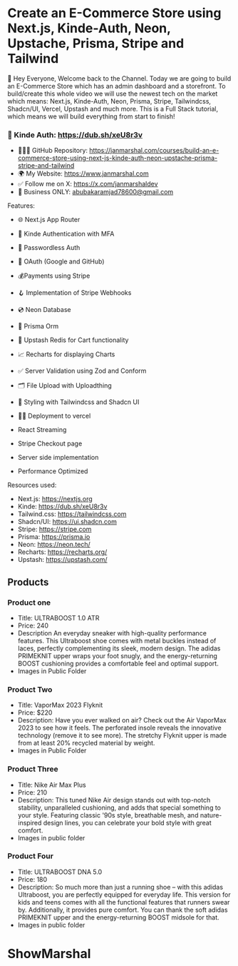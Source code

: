 # Create an E-Commerce Store using Next.js, Kinde-Auth, Neon, Upstache, Prisma, Stripe and Tailwind



🌟 Hey Everyone, Welcome back to the Channel. Today we are going to build an E-Commerce Store which has an admin dashboard and a storefront. To build/create this whole video we will use the newest tech on the market which means: Next.js, Kinde-Auth, Neon, Prisma, Stripe, Tailwindcss, Shadcn/UI, Vercel, Upstash and much more. This is a Full Stack tutorial, which means we will build everything from start to finish!

### 🚀 Kinde Auth: https://dub.sh/xeU8r3v

- 👨🏻‍💻 GitHub Repository: https://janmarshal.com/courses/build-an-e-commerce-store-using-next-js-kinde-auth-neon-upstache-prisma-stripe-and-tailwind
- 🌍 My Website: https://www.janmarshal.com
- ✅ Follow me on X: https://x.com/janmarshaldev
- 📧 Business ONLY: abubakaramjad78600@gmail.com 


Features: 
- 🌐 Next.js App Router
- 🔐 Kinde Authentication with MFA
- 📧 Passwordless Auth
- 🔑 OAuth (Google and GitHub)
- 💰Payments using Stripe 
- 🪝 Implementation of Stripe Webhooks
- 💿 Neon Database
- 💨 Prisma Orm
- 🚀 Upstash Redis for Cart functionality
- 📈 Recharts for displaying Charts
- ✅ Server Validation using Zod and Conform
- 🗂️ File Upload with Uploadthing
- 🎨 Styling with Tailwindcss and Shadcn UI
- 😶‍🌫️ Deployment to vercel

- React Streaming
- Stripe Checkout page
- Server side implementation 
- Performance Optimized


Resources used:
- Next.js: https://nextjs.org
- Kinde: https://dub.sh/xeU8r3v
- Tailwind.css: https://tailwindcss.com
- Shadcn/UI: https://ui.shadcn.com
- Stripe: https://stripe.com
- Prisma: https://prisma.io
- Neon: https://neon.tech/
- Recharts: https://recharts.org/
- Upstash: https://upstash.com/



## Products

### Product one
- Title: ULTRABOOST 1.0 ATR
- Price: 240
- Description An everyday sneaker with high-quality performance features. This Ultraboost shoe comes with metal buckles instead of laces, perfectly complementing its sleek, modern design. The adidas PRIMEKNIT upper wraps your foot snugly, and the energy-returning BOOST cushioning provides a comfortable feel and optimal support.
- Images in Public Folder

### Product Two
- Title: VaporMax 2023 Flyknit
- Price: $220
- Description: Have you ever walked on air? Check out the Air VaporMax 2023 to see how it feels. The perforated insole reveals the innovative technology (remove it to see more). The stretchy Flyknit upper is made from at least 20% recycled material by weight.
- Images in Public Folder

### Product Three
- Title: Nike Air Max Plus
- Price: 210
- Description: This tuned Nike Air design stands out with top-notch stability, unparalleled cushioning, and adds that special something to your style. Featuring classic '90s style, breathable mesh, and nature-inspired design lines, you can celebrate your bold style with great comfort.
- Images in public folder

### Product Four
- Title: ULTRABOOST DNA 5.0
- Price: 180
- Description: So much more than just a running shoe – with this adidas Ultraboost, you are perfectly equipped for everyday life. This version for kids and teens comes with all the functional features that runners swear by. Additionally, it provides pure comfort. You can thank the soft adidas PRIMEKNIT upper and the energy-returning BOOST midsole for that.
- Images in public folder

# ShowMarshal
